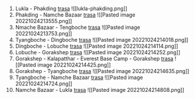 1. Lukla - Phakding [trasa](https://en.mapy.cz/turisticka?planovani-trasy&rc=wsjQ2vY1Q43M1vYpsI&rs=coor&rs=coor&ri=&ri=&mrp=%7B%22c%22%3A132%7D&xc=%5B%5D&rwp=1%3BwsjZKvYaxJf5khNgfEchk6fSkhvQfbphPBfeKhllWa5F0Kbh0-F35hbF6h5c&x=86.7133786&y=27.7316055&z=15)
  ![[lukla-phakding.png]]
2. Phakding - Namche Bazaar [trasa](https://en.mapy.cz/turisticka?planovani-trasy&rc=wshc3vYpsIfZ7vZIJB&rs=coor&rs=osm&ri=&ri=13692849&mrp=%7B%22c%22%3A132%7D&xc=%5B%5D&rwp=1%3BwshZEvYsLVfiU5h1KXhs8h3ghepgnHhqM2h5DWFKjQoe.L56hfQKhsR&x=86.7209861&y=27.7151216&z=13)
   ![[Pasted image 20221024213555.png]]
3. Nmache Bazaar - Tengboche [trasa](https://en.mapy.cz/turisticka?planovani-trasy&rc=wshBSvZIJBwsp0zvZSkT&rs=osm&rs=osm&ri=13692849&ri=13692850&mrp=%7B%22c%22%3A132%7D&xc=%5B%5D&rwp=1%3Bwsi7avZLMchFviqJg5GhDzh6WhW4hhqhVph-Ug-O&x=86.7170157&y=27.7738101&z=13)
   ![[Pasted image 20221024213753.png]]
4. Tyangboche - Dingboche [trasa](https://en.mapy.cz/turisticka?planovani-trasy&rc=wsp0zvZSkTws.2mvZilG&rs=osm&rs=osm&ri=13692850&ri=1100252095&mrp=%7B%22c%22%3A132%7D&xc=%5B%5D&rwp=1%3Bwsq6pvZ8NphJT5JFgrDhrvhSBh-QgtWhW9gihhJphv55LtgmZ58nhfK5ivgish3Z&x=86.7978770&y=27.8663964&z=13)
   ![[Pasted image 20221024214018.png]]
5. Dingboche - Lobuche [trasa](https://en.mapy.cz/turisticka?planovani-trasy&rc=ws.2mvZilGdLrvZ.bb&rs=osm&rs=osm&ri=1100252095&ri=136436718&mrp=%7B%22c%22%3A132%7D&xc=%5B%5D&rwp=1%3BwsyywvZjoXe77ibkeHTk1wfW85ueguTkYb&x=86.7977737&y=27.8663806&z=13)
   ![[Pasted image 20221024214114.png]]
6. Lobuche - Gorakshep [trasa](https://en.mapy.cz/turisticka?planovani-trasy&rc=wswQdvZ.bbiUnv-IX.&rs=osm&rs=osm&ri=136436718&ri=1024335928&mrp=%7B%22c%22%3A132%7D&xc=%5B%5D&rwp=1%3BwswyMv-0gogtpiVrgfz53x-wh6.gPxgdRJGhTq&x=86.8177796&y=27.9223336&z=13)
   ![[Pasted image 20221024214252.png]]
7. Gorakshep - Kalapatthar - Everest Base Camp - Gorakshep [trasa](https://en.mapy.cz/turisticka?planovani-trasy&rc=wszlQv-IX.4Sk1XikHhVCd8aa2a&rs=osm&rs=osm&rs=osm&rs=osm&ri=1024335928&ri=94913784&ri=148583863&ri=1024335928&mrp=%7B%22c%22%3A132%7D&xc=%5B%5D&x=86.8388624&y=27.9907181&z=14)
   ![[Pasted image 20221024214425.png]]
8. Gorakshep - Tyangboche [trasa](https://en.mapy.cz/turisticka?planovani-trasy&rc=wszlQv-IX.wsp0zvZSkT&rs=osm&rs=osm&ri=1024335928&ri=13692850&mrp=%7B%22c%22%3A132%7D&xc=%5B%5D&rwp=1%3BwsyXyv-Eaee1ObFJeS.1D3g3V30dhsDbfLh-MbV937HcdOeQEczC3e0ciS3b6dSu&x=86.7817609&y=27.8774249&z=12)
   ![[Pasted image 20221024214635.png]]
9. Tyangboche - Namche Bazaar [trasa](https://en.mapy.cz/turisticka?planovani-trasy&rc=wsp0zvZSkTwshBSvZIJB&rs=osm&rs=osm&ri=13692850&ri=13692849&mrp=%7B%22c%22%3A132%7D&xc=%5B%5D&rwp=1%3Bws7zIvZSYxe1ff1le6pefXeozebffR9ewBesTd4k&x=86.7966954&y=27.9120161&z=12)
   ![[Pasted image 20221024214724.png]]
10. Namche Bazaar - Lukla [trasa](https://en.mapy.cz/turisticka?planovani-trasy&rc=wshBSvZIJBipLvYaMq&rs=osm&rs=osm&ri=13692849&ri=13702673&mrp=%7B%22c%22%3A132%7D&xc=%5B%5D&rwp=1%3BwshXyvZG5-hkZcrN8-ckIfUhdGIeR93g-g1McbXQSckbg6KcnEX.c-AhIldVJ&x=86.7373576&y=27.8207724&z=14)
    ![[Pasted image 20221024214808.png]]
